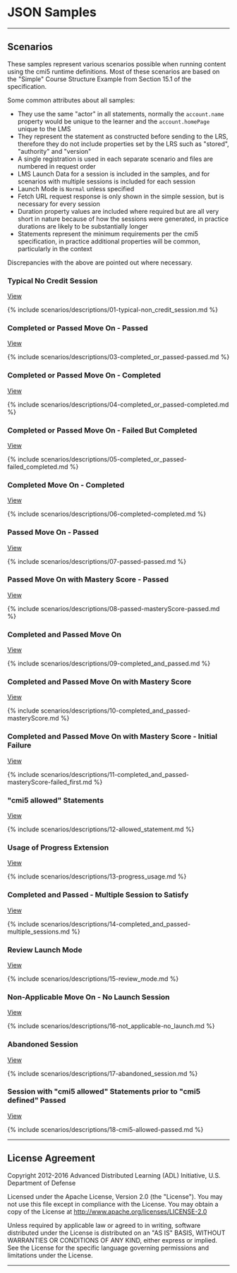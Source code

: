 ---
---

# JSON Samples

------

## Scenarios

These samples represent various scenarios possible when running content using the cmi5 runtime definitions. Most of these scenarios are based on the "Simple" Course Structure Example from Section 15.1 of the specification.

Some common attributes about all samples:

* They use the same "actor" in all statements, normally the `account.name` property would be unique to the learner and the `account.homePage` unique to the LMS
* They represent the statement as constructed before sending to the LRS, therefore they do not include properties set by the LRS such as "stored", "authority" and "version"
* A single registration is used in each separate scenario and files are numbered in request order
* LMS Launch Data for a session is included in the samples, and for scenarios with multiple sessions is included for each session
* Launch Mode is `Normal` unless specified
* Fetch URL request response is only shown in the simple session, but is necessary for every session
* Duration property values are included where required but are all very short in nature because of how the sessions were generated, in practice durations are likely to be substantially longer
* Statements represent the minimum requirements per the cmi5 specification, in practice additional properties will be common, particularly in the context

Discrepancies with the above are pointed out where necessary.

### Typical No Credit Session

[View](scenarios/01-typical-non_credit_session)

{% include scenarios/descriptions/01-typical-non_credit_session.md %}

### Completed or Passed Move On - Passed

[View](scenarios/03-completed_or_passed-passed)

{% include scenarios/descriptions/03-completed_or_passed-passed.md %}

### Completed or Passed Move On - Completed

[View](scenarios/04-completed_or_passed-completed)

{% include scenarios/descriptions/04-completed_or_passed-completed.md %}

### Completed or Passed Move On - Failed But Completed

[View](scenarios/05-completed_or_passed-failed_completed)

{% include scenarios/descriptions/05-completed_or_passed-failed_completed.md %}

### Completed Move On - Completed

[View](scenarios/06-completed-completed)

{% include scenarios/descriptions/06-completed-completed.md %}

### Passed Move On - Passed

[View](scenarios/07-passed-passed)

{% include scenarios/descriptions/07-passed-passed.md %}

### Passed Move On with Mastery Score - Passed

[View](scenarios/08-passed-masteryScore-passed)

{% include scenarios/descriptions/08-passed-masteryScore-passed.md %}

### Completed and Passed Move On

[View](scenarios/09-completed_and_passed)

{% include scenarios/descriptions/09-completed_and_passed.md %}

### Completed and Passed Move On with Mastery Score

[View](scenarios/10-completed_and_passed-masteryScore)

{% include scenarios/descriptions/10-completed_and_passed-masteryScore.md %}

### Completed and Passed Move On with Mastery Score - Initial Failure

[View](scenarios/11-completed_and_passed-masteryScore-failed_first)

{% include scenarios/descriptions/11-completed_and_passed-masteryScore-failed_first.md %}

### "cmi5 allowed" Statements

[View](scenarios/12-allowed_statement)

{% include scenarios/descriptions/12-allowed_statement.md %}

### Usage of Progress Extension

[View](scenarios/13-progress_usage)

{% include scenarios/descriptions/13-progress_usage.md %}

### Completed and Passed - Multiple Session to Satisfy

[View](scenarios/14-completed_and_passed-multiple_sessions)

{% include scenarios/descriptions/14-completed_and_passed-multiple_sessions.md %}

### Review Launch Mode

[View](scenarios/15-review_mode)

{% include scenarios/descriptions/15-review_mode.md %}

### Non-Applicable Move On - No Launch Session

[View](scenarios/16-not_applicable-no_launch)

{% include scenarios/descriptions/16-not_applicable-no_launch.md %}

### Abandoned Session

[View](scenarios/17-abandoned_session)

{% include scenarios/descriptions/17-abandoned_session.md %}

### Session with "cmi5 allowed" Statements prior to "cmi5 defined" Passed

[View](scenarios/18-cmi5-allowed-passed)

{% include scenarios/descriptions/18-cmi5-allowed-passed.md %}


-------

## License Agreement

Copyright 2012-2016 Advanced Distributed Learning (ADL) Initiative, U.S. Department of Defense

Licensed under the Apache License, Version 2.0 (the "License"). You may not use this file except in compliance with the License.
You may obtain a copy of the License at http://www.apache.org/licenses/LICENSE-2.0

Unless required by applicable law or agreed to in writing, software distributed under the License is distributed
on an "AS IS" BASIS, WITHOUT WARRANTIES OR CONDITIONS OF ANY KIND, either express or implied. See the License for
the specific language governing permissions and limitations under the License.

-------
